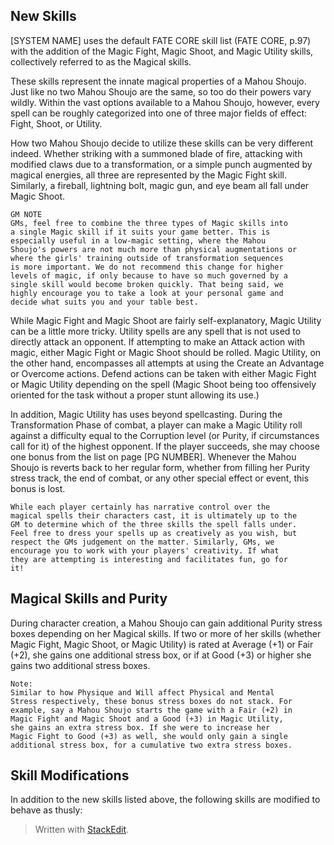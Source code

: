 ## New Skills

[SYSTEM NAME] uses the default FATE CORE skill list (FATE CORE, p.97) with the addition of the Magic Fight, Magic Shoot, and Magic Utility skills, collectively referred to as the Magical skills. 

These skills represent the innate magical properties of a Mahou Shoujo. Just like no two Mahou Shoujo are the same, so too do their powers vary wildly. Within the vast options available to a Mahou Shoujo, however, every spell can be roughly categorized into one of three major fields of effect: Fight, Shoot, or Utility. 

How two Mahou Shoujo decide to utilize these skills can be very different indeed. Whether striking with a summoned blade of fire, attacking with modified claws due to a transformation, or a simple punch augmented by magical energies, all three are represented by the Magic Fight skill. Similarly, a fireball, lightning bolt, magic gun, and eye beam all fall under Magic Shoot. 

	GM NOTE
	GMs, feel free to combine the three types of Magic skills into 
	a single Magic skill if it suits your game better. This is
	especially useful in a low-magic setting, where the Mahou
	Shoujo's powers are not much more than physical augmentations or
	where the girls' training outside of transformation sequences
	is more important. We do not recommend this change for higher
	levels of magic, if only because to have so much governed by a 
	single skill would become broken quickly. That being said, we 
	highly encourage you to take a look at your personal game and
	decide what suits you and your table best.

While Magic Fight and Magic Shoot are fairly self-explanatory, Magic Utility can be a little more tricky. Utility spells are any spell that is not used to directly attack an opponent. If attempting to make an Attack action with magic, either Magic Fight or Magic Shoot should be rolled. Magic Utility, on the other hand, encompasses all attempts at using the Create an Advantage or Overcome actions. Defend actions can be taken with either Magic Fight or Magic Utility depending on the spell (Magic Shoot being too offensively oriented for the task without a proper stunt allowing its use.) 

In addition, Magic Utility has uses beyond spellcasting. During the Transformation Phase of combat, a player can make a Magic Utility roll against a difficulty equal to the Corruption level (or Purity, if circumstances call for it) of the highest opponent. If the player succeeds, she may choose one bonus from the list on page [PG NUMBER]. Whenever the Mahou Shoujo is reverts back to her regular form, whether from filling her Purity stress track, the end of combat, or any other special effect or event, this bonus is lost.

	While each player certainly has narrative control over the
	magical spells their characters cast, it is ultimately up to the
	GM to determine which of the three skills the spell falls under.
	Feel free to dress your spells up as creatively as you wish, but
	respect the GMs judgement on the matter. Similarly, GMs, we
	encourage you to work with your players' creativity. If what
	they are attempting is interesting and facilitates fun, go for
	it! 

## Magical Skills and Purity

During character creation, a Mahou Shoujo can gain additional Purity stress boxes depending on her Magical skills. If two or more of her skills (whether Magic Fight, Magic Shoot, or Magic Utility) is rated at Average (+1) or Fair (+2), she gains one additional stress box, or if at Good (+3) or higher she gains two additional stress boxes. 

	Note:
	Similar to how Physique and Will affect Physical and Mental
	Stress respectively, these bonus stress boxes do not stack. For
	example, say a Mahou Shoujo starts the game with a Fair (+2) in
	Magic Fight and Magic Shoot and a Good (+3) in Magic Utility,
	she gains an extra stress box. If she were to increase her 
	Magic Fight to Good (+3) as well, she would only gain a single
	additional stress box, for a cumulative two extra stress boxes.

## Skill Modifications

In addition to the new skills listed above, the following skills are modified to behave as thusly:



> Written with [StackEdit](https://stackedit.io/).
<!--stackedit_data:
eyJoaXN0b3J5IjpbLTQ3NDc1MTk1NywtNDgzNzU5NDk4LDQxNT
gzODAzMiwtMTkwODg5MzAsLTEyNjE5MTczODksMjAwOTgxNTMw
OSwtMTIwMjc2MDE0NCwyOTg0MTc3MDldfQ==
-->